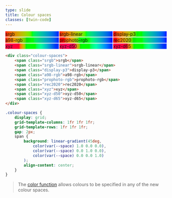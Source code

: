```yaml
---
type: slide
title: Colour spaces
classes: [twin-code]
---
```



<div class="colour-spaces">
    <span class="srgb">srgb</span>
    <span class="srgb-linear">srgb-linear</span>
    <span class="display-p3">display-p3</span>
    <span class="a98-rgb">a98-rgb</span>
    <span class="prophoto-rgb">prophoto-rgb</span>
    <span class="rec2020">rec2020</span>
    <span class="xyz">xyz</span>
    <span class="xyz-d50">xyz-d50</span>
    <span class="xyz-d65">xyz-d65</span>
</div>


```html
<div class="colour-spaces">
    <span class="srgb">srgb</span>
    <span class="srgb-linear">srgb-linear</span>
    <span class="display-p3">display-p3</span>
    <span class="a98-rgb">a98-rgb</span>
    <span class="prophoto-rgb">prophoto-rgb</span>
    <span class="rec2020">rec2020</span>
    <span class="xyz">xyz</span>
    <span class="xyz-d50">xyz-d50</span>
    <span class="xyz-d65">xyz-d65</span>
</div>
```

```CSS
.colour-spaces {
    display: grid; 
    grid-template-columns: 1fr 1fr 1fr; 
    grid-template-rows: 1fr 1fr 1fr;
    gap: 2px;
    span { 
        background: linear-gradient(45deg,
            color(var(--space) 1.0 0.0 0.0),
            color(var(--space) 0.0 1.0 0.0),
            color(var(--space) 0.0 0.0 1.0)
        );
        align-content: center;
    }
}
```

> The [color function] allows colours to be specified in any of the new colour spaces.

<style>
    .colour-spaces {
        display: grid; 
        grid-template-columns: 1fr 1fr 1fr; 
        grid-template-rows: 1fr 1fr 1fr;
        gap: 2px;
        span { 
            background: linear-gradient(90deg,
                color(var(--space) 1.0 0.0 0.0),
                color(var(--space) 0.0 1.0 0.0),
                color(var(--space) 0.0 0.0 1.0)
            );
            align-content: center;
        }
    }
    .srgb { --space: srgb; }
    .srgb-linear { --space: srgb-linear; }
    .display-p3 { --space: display-p3; }
    .a98-rgb { --space: a98-rgb; }
    .prophoto-rgb { --space: prophoto-rgb; }
    .rec2020 { --space: rec2020; }
    .xyz { --space: xyz; }
    .xyz-d50 { --space: xyz-d50; }
    .xyz-d65 { --space: xyz-d65; }
</style>



[color function]: https://developer.mozilla.org/en-US/docs/Web/CSS/color_value/color